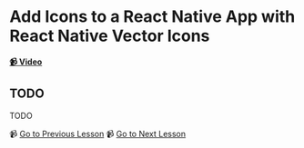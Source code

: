 # Add Icons to a React Native App with React Native Vector Icons

**[📹 Video](https://egghead.io/lessons/react-native-add-icons-to-a-react-native-app-with-react-native-vector-icons)**

## TODO

TODO


📹 [Go to Previous Lesson](TODO)
📹 [Go to Next Lesson](TODO)
